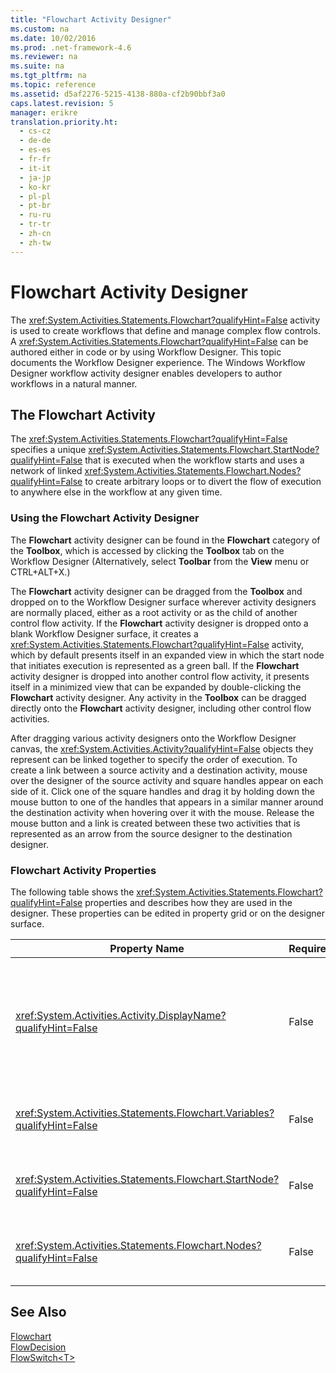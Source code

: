 ```yaml
---
title: "Flowchart Activity Designer"
ms.custom: na
ms.date: 10/02/2016
ms.prod: .net-framework-4.6
ms.reviewer: na
ms.suite: na
ms.tgt_pltfrm: na
ms.topic: reference
ms.assetid: d5af2276-5215-4138-880a-cf2b90bbf3a0
caps.latest.revision: 5
manager: erikre
translation.priority.ht: 
  - cs-cz
  - de-de
  - es-es
  - fr-fr
  - it-it
  - ja-jp
  - ko-kr
  - pl-pl
  - pt-br
  - ru-ru
  - tr-tr
  - zh-cn
  - zh-tw
---
```

# Flowchart Activity Designer
The <xref:System.Activities.Statements.Flowchart?qualifyHint=False> activity is used to create workflows that define and manage complex flow controls. A <xref:System.Activities.Statements.Flowchart?qualifyHint=False> can be authored either in code or by using Workflow Designer. This topic documents the Workflow Designer experience. The Windows Workflow Designer workflow activity designer enables developers to author workflows in a natural manner.  
  
## The Flowchart Activity  
 The <xref:System.Activities.Statements.Flowchart?qualifyHint=False> specifies a unique <xref:System.Activities.Statements.Flowchart.StartNode?qualifyHint=False> that is executed when the workflow starts and uses a network of linked <xref:System.Activities.Statements.Flowchart.Nodes?qualifyHint=False> to create arbitrary loops or to divert the flow of execution to anywhere else in the workflow at any given time.  
  
### Using the Flowchart Activity Designer  
 The **Flowchart** activity designer can be found in the **Flowchart** category of the **Toolbox**, which is accessed by clicking the **Toolbox** tab on the Workflow Designer (Alternatively, select **Toolbar** from the **View** menu or CTRL+ALT+X.)  
  
 The **Flowchart** activity designer can be dragged from the **Toolbox** and dropped on to the Workflow Designer surface wherever activity designers are normally placed, either as a root activity or as the child of another control flow activity. If the **Flowchart** activity designer is dropped onto a blank Workflow Designer surface, it creates a <xref:System.Activities.Statements.Flowchart?qualifyHint=False> activity, which by default presents itself in an expanded view in which the start node that initiates execution is represented as a green ball. If the **Flowchart** activity designer is dropped into another control flow activity, it presents itself in a minimized view that can be expanded by double-clicking the **Flowchart** activity designer. Any activity in the **Toolbox** can be dragged directly onto the **Flowchart** activity designer, including other control flow activities.  
  
 After dragging various activity designers onto the Workflow Designer canvas, the <xref:System.Activities.Activity?qualifyHint=False> objects they represent can be linked together to specify the order of execution. To create a link between a source activity and a destination activity, mouse over the designer of the source activity and square handles appear on each side of it. Click one of the square handles and drag it by holding down the mouse button to one of the handles that appears in a similar manner around the destination activity when hovering over it with the mouse. Release the mouse button and a link is created between these two activities that is represented as an arrow from the source designer to the destination designer.  
  
### Flowchart Activity Properties  
 The following table shows the <xref:System.Activities.Statements.Flowchart?qualifyHint=False> properties and describes how they are used in the designer. These properties can be edited in property grid or on the designer surface.  
  
|Property Name|Required|Usage|  
|-------------------|--------------|-----------|  
|<xref:System.Activities.Activity.DisplayName?qualifyHint=False>|False|Specifies the display name of the activity designer in the header. The default value is Flowchart. The value can be edited in the **Properties** window or directly on the activity designer header.<br /><br /> Although the <xref:System.Activities.Activity.DisplayName?qualifyHint=False> is not strictly required, it is a best practice to use one.|  
|<xref:System.Activities.Statements.Flowchart.Variables?qualifyHint=False>|False|The collection of variables that are scoped within this <xref:System.Activities.Statements.Flowchart?qualifyHint=False> to share state across its child activities.|  
|<xref:System.Activities.Statements.Flowchart.StartNode?qualifyHint=False>|False|The <xref:System.Activities.Statements.FlowNode?qualifyHint=False> that is executed when the <xref:System.Activities.Statements.Flowchart?qualifyHint=False> starts.|  
|<xref:System.Activities.Statements.Flowchart.Nodes?qualifyHint=False>|False|Contains the collection of <xref:System.Activities.Statements.FlowNode?qualifyHint=False> objects in the <xref:System.Activities.Statements.Flowchart?qualifyHint=False>.|  
  
## See Also  
 [Flowchart](../WF_Design/Flowchart-Activity-Designers.md)   
 [FlowDecision](../WF_Design/FlowDecision-Activity-Designer.md)   
 [FlowSwitch<T\>](../WF_Design/FlowSwitch-T--Activity-Designer.md)